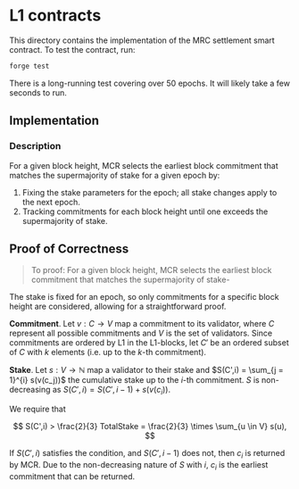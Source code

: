 # L1 contracts

This directory contains the implementation of the MRC settlement smart contract. To test the contract, run:

```bash
forge test
```

There is a long-running test covering over 50 epochs. It will likely take a few seconds to run.

## Implementation

### Description

For a given block height, MCR selects the earliest block commitment that matches the supermajority of stake for a given epoch by:

1. Fixing the stake parameters for the epoch; all stake changes apply to the next epoch.
2. Tracking commitments for each block height until one exceeds the supermajority of stake.

## Proof of Correctness

> To proof: For a given block height, MCR selects the earliest block commitment that matches the supermajority of stake-

The stake is fixed for an epoch, so only commitments for a specific block height are considered, allowing for a straightforward proof.

**Commitment**. Let $v: C \to V$ map a commitment to its validator, where $C$ represent all possible commitments and $V$ is the set of validators. Since commitments are ordered by L1 in the L1-blocks, let $C'$ be an ordered subset of $C$ with $k$ elements (i.e. up to the $k$-th commitment).

**Stake**. Let $s: V \to \mathbb{N}$ map a validator to their stake and $S(C',i) = \sum_{j = 1}^{i} s(v(c_j))$ the cumulative stake up to the $i$-th commitment. $S$ is non-decreasing as $S(C',i) = S(C',i - 1) + s(v(c_i))$.

We require that

$$
S(C',i) > \frac{2}{3} TotalStake = \frac{2}{3} \times \sum_{u \in V} s(u),
$$

If $S(C', i)$ satisfies the condition, and $S(C',i-1)$ does not, then $c_i$ is returned by MCR. Due to the non-decreasing nature of $S$ with $i$, $c_i$ is the earliest commitment that can be returned.
